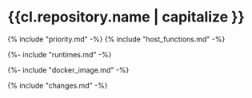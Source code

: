 # {{cl.repository.name | capitalize }}
{% include "priority.md" -%}
{% include "host_functions.md" -%}

{%- include "runtimes.md" -%}

{%- include "docker_image.md" -%}

{% include "changes.md" -%}
